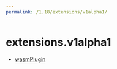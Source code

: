 ```yaml
---
permalink: /1.18/extensions/v1alpha1/
---
```


# extensions.v1alpha1



* [wasmPlugin](wasmPlugin.md)